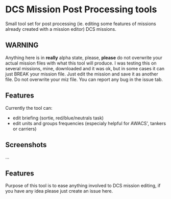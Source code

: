 # DCS Mission Post Processing tools

Small tool set for post processing (ie. editing some features of missions already created with a mission editor) DCS missions.

## WARNING

Anything here is in **really** alpha state, please, **please** do not overwrite your actual mission files with what this tool will produce. I was testing this on several missions, mine, downloaded and it was ok, but in some cases it can just BREAK your mission file. Just edit the mission and save it as another file. Do not overwrite your miz file. You can report any bug in the issue tab.

## Features

Currently the tool can:

* edit briefing (sortie, red/blue/neutrals task)
* edit units and groups frequencies (especialy helpful for AWACS', tankers or carriers)

## Screenshots

...

## Features

Purpose of this tool is to ease anything involved to DCS mission editing, if you have any idea please just create an issue here.
